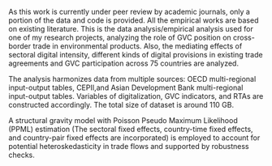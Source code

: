 As this work is currently under peer review by academic journals, only a portion of the data and code is provided.
All the empirical works are based on existing literature. 
This is the data analysis/empirical analysis used for one of my research projects, analyzing the role of GVC position on cross-border trade in environmental products. Also, the mediating effects of sectoral digital intensity, different kinds of digital provisions in existing trade agreements and GVC participation across 75 countries are analyzed. 

The analysis harmonizes data from multiple sources: OECD multi-regional input-output tables, CEPII,and Asian Development Bank multi-regional input-output tables. Variables of digitalization, GVC indicators, and RTAs are constructed accordingly. The total size of dataset is around 110 GB.

A structural gravity model with Poisson Pseudo Maximum Likelihood (PPML) estimation (The sectoral fixed effects, country-time fixed effects, and country-pair fixed effects are incorporated) is employed to account for potential heteroskedasticity in trade flows and supported by robustness checks.
